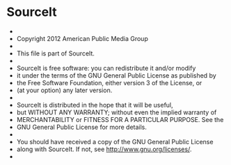 SourceIt
========

 *
 *   Copyright 2012 American Public Media Group
 *
 *   This file is part of SourceIt.
 *
 *   SourceIt is free software: you can redistribute it and/or modify
 *   it under the terms of the GNU General Public License as published by
 *   the Free Software Foundation, either version 3 of the License, or
 *   (at your option) any later version.
 *
 *   SourceIt is distributed in the hope that it will be useful,
 *   but WITHOUT ANY WARRANTY; without even the implied warranty of
 *   MERCHANTABILITY or FITNESS FOR A PARTICULAR PURPOSE.  See the
 *   GNU General Public License for more details.
 *
 *   You should have received a copy of the GNU General Public License
 *   along with SourceIt.  If not, see <http://www.gnu.org/licenses/>.
 *

